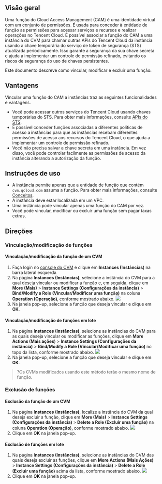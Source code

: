 ## Visão geral
Uma função do Cloud Access Management (CAM) é uma identidade virtual com um conjunto de permissões. É usada para conceder à entidade de função as permissões para acessar serviços e recursos e realizar operações no Tencent Cloud. É possível associar a função do CAM a uma instância do CVM para chamar outras APIs do Tencent Cloud da instância usando a chave temporária do serviço de token de segurança (STS) atualizada periodicamente. Isso garante a segurança da sua chave secreta e ajuda a implementar um controle de permissão refinado, evitando os riscos de segurança do uso de chaves persistentes.

Este documento descreve como vincular, modificar e excluir uma função.

## Vantagens
Vincular uma função do CAM a instâncias traz as seguintes funcionalidades e vantagens.
- Você pode acessar outros serviços do Tencent Cloud usando chaves temporárias do STS. Para obter mais informações, consulte [APIs do STS](https://intl.cloud.tencent.com/document/product/598/35840).
- É possível conceder funções associadas a diferentes políticas de acesso a instâncias para que as instâncias recebam diferentes permissões de acesso aos recursos do Tencent Cloud, o que ajuda a implementar um controle de permissão refinado.
- Você não precisa salvar a chave secreta em uma instância. Em vez disso, você pode controlar facilmente as permissões de acesso da instância alterando a autorização da função.




## Instruções de uso
- A instância permite apenas que a entidade de função que contém `cvm.qcloud.com` assuma a função. Para obter mais informações, consulte [Conceitos](https://intl.cloud.tencent.com/document/product/598/19421).
- A instância deve estar localizada em um VPC.
- Uma instância pode vincular apenas uma função do CAM por vez.
- Você pode vincular, modificar ou excluir uma função sem pagar taxas extras.


## Direções

### Vinculação/modificação de funções
#### Vinculação/modificação da função de um CVM
1. Faça login no [console do CVM](https://console.cloud.tencent.com/cvm) e clique em **Instances (Instâncias)** na barra lateral esquerda.
2. Na página **Instances (Instâncias)**, selecione a instância do CVM para a qual deseja vincular ou modificar a função e, em seguida, clique em **More (Mais)** > **Instance Settings (Configurações da instância)** > **Bind/Modify a Role (Vincular/Modificar uma função)** na coluna **Operation (Operação)**, conforme mostrado abaixo.
![](https://main.qcloudimg.com/raw/34d5a9866aa28fdb8a3363884918e3bb.png)
3. Na janela pop-up, selecione a função que deseja vincular e clique em **OK**.
#### Vinculação/modificação de funções em lote
1. Na página **Instances (Instâncias)**, selecione as instâncias do CVM para as quais deseja vincular ou modificar as funções, clique em **More Actions (Mais ações)** > **Instance Settings (Configurações da instância)** > **Bind/Modify a Role (Vincular/Modificar uma função)** no topo da lista, conforme mostrado abaixo.
![](https://main.qcloudimg.com/raw/4093443ee4f5b484860f8c8eae3b3b3e.png)
2. Na janela pop-up, selecione a função que deseja vincular e clique em **OK**.
>?Os CVMs modificados usando este método terão o mesmo nome de função.



### Exclusão de funções
#### Exclusão da função de um CVM
1. Na página **Instances (Instâncias)**, localize a instância do CVM da qual deseja excluir a função, clique em **More (Mais)** > **Instance Settings (Configurações da instância)** > **Delete a Role (Excluir uma função)** na coluna **Operation (Operação)**, conforme mostrado abaixo.
![](https://main.qcloudimg.com/raw/8b44772763ab60fa69c404360db1ebbf.png)
2. Clique em **OK** na janela pop-up.
#### Exclusão de funções em lote
1. Na página **Instances (Instâncias)**, selecione as instâncias do CVM das quais deseja excluir as funções, clique em **More Actions (Mais Ações)** > **Instance Settings (Configurações da instância)** > **Delete a Role (Excluir uma função)** acima da lista, conforme mostrado abaixo.
![](https://main.qcloudimg.com/raw/72669a0d3bbdde1491c24b5acc0eadbf.png)
2. Clique em **OK** na janela pop-up.



